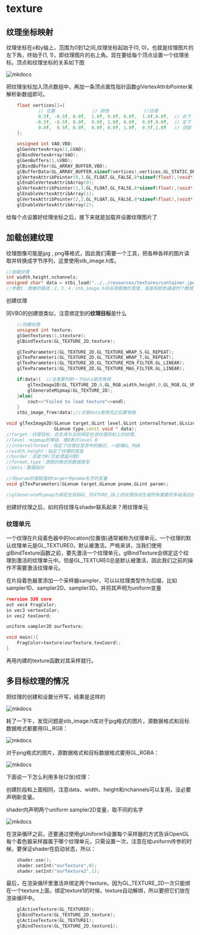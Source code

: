 # texture

## 纹理坐标映射

纹理坐标在x和y轴上，范围为0到1之间,纹理坐标起始于(0, 0)，也就是纹理图片的左下角，终始于(1, 1)，即纹理图片的右上角。现在要给每个顶点设置一个纹理坐标。顶点和纹理坐标的关系如下图

![mkdocs](images/tex_coords.png)

把纹理坐标加入顶点数组中，再加一条顶点属性指针函数glVertexAttribPointer来解析新数组即可。

```c++
	float vertices[]={
            // 位置              // 颜色             //纹理
            0.5f, -0.5f, 0.0f,  1.0f, 0.0f, 0.0f,  1.0f,0.0f,  // 右下
           -0.5f, -0.5f, 0.0f,  0.0f, 1.0f, 0.0f,  0.0f,0.0f,  // 左下
            0.0f,  0.5f, 0.0f,  0.0f, 0.0f, 1.0f,  0.5f,1.0f   // 顶部
    };

    unsigned int VAO,VBO;
    glGenVertexArrays(1,&VAO);
    glBindVertexArray(VAO);
    glGenBuffers(1,&VBO);
    glBindBuffer(GL_ARRAY_BUFFER,VBO);
    glBufferData(GL_ARRAY_BUFFER,sizeof(vertices),vertices,GL_STATIC_DRAW);
    glVertexAttribPointer(0,3,GL_FLOAT,GL_FALSE,8*sizeof(float),(void*)0);
    glEnableVertexAttribArray(0);
    glVertexAttribPointer(1,3,GL_FLOAT,GL_FALSE,8*sizeof(float),(void*)(3*sizeof(float)));
    glEnableVertexAttribArray(1);
    glVertexAttribPointer(2,2,GL_FLOAT,GL_FALSE,8*sizeof(float),(void*)(6*sizeof(float)));
    glEnableVertexAttribArray(2);
```

给每个点设置好纹理坐标之后，接下来就是加载并设置纹理图片了

## 加载创建纹理

纹理图像可能是jpg , png等格式，因此我们需要一个工具，把各种各样的图片读取并转换成字节序列，这里使用stb_image.h库。

```c++
//加载纹理
int width,height,nchannels;
unsigned char* data = stbi_load("../../resources/textures/container.jpg",&width,&height,&nchannels,0);
//参数1：图像的路径；2，3，4：stb_image.h将会用图像的宽度、高度和颜色通道的个数填充这三个变量；5：先填0
```

创建纹理

同VBO的创建很类似，注意绑定到的**纹理目标**是什么

```c++
	//创建纹理
    unsigned int texture;
    glGenTextures(1,&texture);
    glBindTexture(GL_TEXTURE_2D,texture);

    glTexParameteri(GL_TEXTURE_2D,GL_TEXTURE_WRAP_S,GL_REPEAT);
    glTexParameteri(GL_TEXTURE_2D,GL_TEXTURE_WRAP_T,GL_REPEAT);
    glTexParameteri(GL_TEXTURE_2D,GL_TEXTURE_MIN_FILTER,GL_LINEAR);
    glTexParameteri(GL_TEXTURE_2D,GL_TEXTURE_MAG_FILTER,GL_LINEAR);

    if(data){  //注意要判断一下data是否有效
        glTexImage2D(GL_TEXTURE_2D,0,GL_RGB,width,height,0,GL_RGB,GL_UNSIGNED_BYTE,data);
        glGenerateMipmap(GL_TEXTURE_2D);
    }else{
        cout<<"Failed to load texture"<<endl;
    }
    stbi_image_free(data);//注意data使用完之后要销毁

void glTexImage2D(GLenum target,GLint level,GLint internalformat,GLsizei width,GLsizei height,GLint border,GLenum format,
                  GLenum type,const void * data);
//target：纹理目标，会生成与当前绑定在该纹理目标上的纹理。
//level：mipmap的等级，填0表示level 0
//internalformat：指定了纹理在显存中的格式，一般填GL_RGB
//width,height：指定了纹理的宽高
//border：总是为0(历史遗留问题)
//format,type：源图的格式和数据类型
//data：数据指针

//将param的值赋值给target中pname名字的变量
void glTexParameteri(GLenum target,GLenum pname,GLint param);

//glGenerateMipmap为绑定在目标GL_TEXTURE_2D上的纹理自动生成所有需要的多级渐远纹理。
```

创建好纹理之后，如何将纹理与shader联系起来？用纹理单元

### 纹理单元

一个纹理在片段着色器中的location(位置值)通常被称为纹理单元，一个纹理的默认纹理单元是GL_TEXTURE0，默认被激活。严格来讲，当我们使用glBindTexture函数之前，要先激活一个纹理单元，glBindTexture会绑定这个纹理到激活的纹理单元中。但是GL_TEXTURE0总是默认被激活，因此我们之前的操作不需要激活纹理单元。

在片段着色器里添加一个采样器sampler，可以以纹理类型作为后缀，比如sampler1D、sampler2D、sampler3D。并将其声明为uniform变量

```c++
#version 330 core
out vec4 FragColor;
in vec3 vertexColor;
in vec2 texCoord;

uniform sampler2D ourTexture;

void main(){
    FragColor=texture(ourTexture,texCoord);
}
```

再用内建的texture函数对其采样就行。

## 多目标纹理的情况

把纹理的创建和设置分开写，结果是这样的

![mkdocs](images/multyTexture.png)

耗了一下午，发现问题是stb_image.h库对于jpg格式的图片，源数据格式和目标数据格式都要用GL_RGB：

![mkdocs](images/multiTexture4.png)

对于png格式的图片，源数据格式和目标数据格式要用GL_RGBA：

![mkdocs](images/multiTexture5.png)

下面说一下怎么利用多张(2张)纹理：

创建阶段和上面相同，注意data、width、height和nchannels可以复用，没必要声明新变量。

shader内声明两个uniform sampler2D变量，取不同的名字

![mkdocs](images/multiTexture3.png)

在渲染循环之前，还要通过使用glUniform1i设置每个采样器的方式告诉OpenGL每个着色器采样器属于哪个纹理单元，只需设置一次，注意在给uniform传参的时候，要保证shader在启动状态，所以：
```c++
    shader.use();
    shader.setInt("ourTexture",0);
    shader.setInt("ourTexture2",1);
```

最后，在渲染循环里激活并绑定两个texture。因为GL_TEXTURE_2D一次只能绑在一个texture上面，绑定texture1的时候，texture自动解绑，所以要把它们放在渲染循环中。

```c++
    glActiveTexture(GL_TEXTURE0);
    glBindTexture(GL_TEXTURE_2D,texture);
    glActiveTexture(GL_TEXTURE1);
    glBindTexture(GL_TEXTURE_2D,texture1);
```

